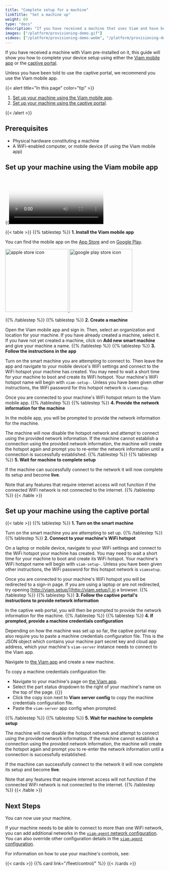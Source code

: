 ```yaml
---
title: "Complete setup for a machine"
linkTitle: "Set a machine up"
weight: 69
type: "docs"
description: "If you have received a machine that uses Viam and have been pointed to this guide, this guide will show you how to set it up."
images: ["/platform/provisioning-demo.gif"]
videos: ["/platform/provisioning-demo.webm", "/platform/provisioning-demo.mp4"]
---
```


If you have received a machine with Viam pre-installed on it, this guide will show you how to complete your device setup using either the [Viam mobile app](#set-up-your-machine-using-the-viam-mobile-app) or the [captive portal](#set-up-your-machine-using-the-captive-portal).

Unless you have been told to use the captive portal, we recommend you use the Viam mobile app.

{{< alert title="In this page" color="tip" >}}

1. [Set up your machine using the Viam mobile app](#set-up-your-machine-using-the-viam-mobile-app).
1. [Set up your machine using the captive portal](#set-up-your-machine-using-the-captive-portal).

{{< /alert >}}

## Prerequisites

- Physical hardware constituting a machine
- A WiFi-enabled computer, or mobile device (if using the Viam mobile app)

## Set up your machine using the Viam mobile app

{{<video webm_src="/platform/provisioning-demo.webm" mp4_src="/platform/provisioning-demo.mp4" alt="Using the Viam mobile app to provision a new machine with viam-agent." poster="/platform/provisioning-demo.jpg" max-width="400px" class="aligncenter imgzoom">}}

{{< table >}}
{{% tablestep %}}
**1. Install the Viam mobile app**

You can find the mobile app on the [App Store](https://apps.apple.com/vn/app/viam-robotics/id6451424162) and on [Google Play](https://play.google.com/store/apps/details?id=com.viam.viammobile&hl=en&gl=US).

<a href="https://apps.apple.com/vn/app/viam-robotics/id6451424162" target="_blank">
  <img src="https://github.com/viamrobotics/docs/assets/90707162/a470b65d-1b97-412f-9f97-daf902f2f053" width="200px" alt="apple store icon" class="center-if-small" >
</a>

<a href="https://play.google.com/store/apps/details?id=com.viam.viammobile&hl=en&gl=US" target="_blank">
  <img src="https://github.com/viamrobotics/docs/assets/90707162/6ebd6960-08c5-41d4-81f9-42293fbfdfd4" width="200px" alt="google play store icon" class="center-if-small" >
</a>

{{% /tablestep %}}
{{% tablestep %}}
**2. Create a machine**

Open the Viam mobile app and sign in.
Then, select an organization and location for your machine.
If you have already created a machine, select it.
If you have not yet created a machine, click on **Add new smart machine** and give your machine a name.
{{% /tablestep %}}
{{% tablestep %}}
**3. Follow the instructions in the app**

Turn on the smart machine you are attempting to connect to.
Then leave the app and navigate to your mobile device's WiFi settings and connect to the WiFi hotspot your machine has created.
You may need to wait a short time for your machine to boot and create its WiFi hotspot.
Your machine's WiFi hotspot name will begin with `viam-setup-`.
Unless you have been given other instructions, the WiFi password for this hotspot network is `viamsetup`.

Once you are connected to your machine's WiFi hotspot return to the Viam mobile app.
{{% /tablestep %}}
{{% tablestep %}}
**4. Provide the network information for the machine**

In the mobile app, you will be prompted to provide the network information for the machine.

The machine will now disable the hotspot network and attempt to connect using the provided network information.
If the machine cannot establish a connection using the provided network information, the machine will create the hotspot again and prompt you to re-enter the network information until a connection is successfully established.
{{% /tablestep %}}
{{% tablestep %}}
**5. Wait for machine to complete setup**

If the machine can successfully connect to the network it will now complete its setup and become **live**.

Note that any features that require internet access will not function if the connected WiFi network is not connected to the internet.
{{% /tablestep %}}
{{< /table >}}

## Set up your machine using the captive portal

{{< table >}}
{{% tablestep %}}
**1. Turn on the smart machine**

Turn on the smart machine you are attempting to set up.
{{% /tablestep %}}
{{% tablestep %}}
**2. Connect to your machine's WiFi hotspot**

On a laptop or mobile device, navigate to your WiFi settings and connect to the WiFi hotspot your machine has created.
You may need to wait a short time for your machine to boot and create its WiFi hotspot.
Your machine's WiFi hotspot name will begin with `viam-setup-`.
Unless you have been given other instructions, the WiFi password for this hotspot network is `viamsetup`.

Once you are connected to your machine's WiFi hotspot you will be redirected to a sign-in page.
If you are using a laptop or are not redirected, try opening [http://viam.setup/](http://viam.setup/) in a browser.
{{% /tablestep %}}
{{% tablestep %}}
**3. Follow the captive portal's instructions to provide network information**

In the captive web portal, you will then be prompted to provide the network information for the machine.
{{% /tablestep %}}
{{% tablestep %}}
**4. If prompted, provide a machine credentials configuration**

Depending on how the machine was set up so far, the captive portal may also require you to paste a machine credentials configuration file.
This is the JSON object which contains your machine part secret key and cloud app address, which your machine's `viam-server` instance needs to connect to the Viam app.

Navigate to [the Viam app](https://app.viam.com) and create a new machine.

To copy a machine credentials configuration file:

- Navigate to your machine's page on [the Viam app](https://app.viam.com).
- Select the part status dropdown to the right of your machine's name on the top of the page.
  {{<imgproc src="configure/machine-part-info.png" resize="500x" declaredimensions=true alt="Restart button on the machine part info dropdown">}}
- Click the copy icon next to **Viam server config** to copy the machine credentials configuration file.
- Paste the `viam-server` app config when prompted.

{{% /tablestep %}}
{{% tablestep %}}
**5. Wait for machine to complete setup**

The machine will now disable the hotspot network and attempt to connect using the provided network information.
If the machine cannot establish a connection using the provided network information, the machine will create the hotspot again and prompt you to re-enter the network information until a connection is successfully established.

If the machine can successfully connect to the network it will now complete its setup and become **live**.

Note that any features that require internet access will not function if the connected WiFi network is not connected to the internet.
{{% /tablestep %}}
{{< /table >}}

## Next Steps

You can now use your machine.

If your machine needs to be able to connect to more than one WiFi network, you can add additional networks in the [`viam-agent` network configuration](/configure/agent/#networks).
You can also override other configuration details in the [`viam-agent` configuration](/configure/agent/#configuration).

For information on how to use your machine's controls, see:

{{< cards >}}
{{% card link="/fleet/control/" %}}
{{< /cards >}}
